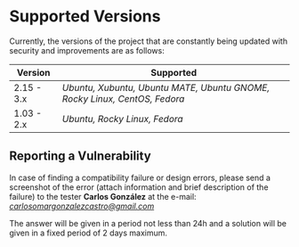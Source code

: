 # Supported Versions

Currently, the versions of the project that are constantly being updated with security and improvements are as follows:

|  **Version**  |                                **Supported**                              |
| ------------- | ------------------------------------------------------------------------- |
| 2.15 - 3.x    | *Ubuntu, Xubuntu, Ubuntu MATE, Ubuntu GNOME, Rocky Linux, CentOS, Fedora* |
| 1.03 - 2.x    | *Ubuntu, Rocky Linux, Fedora*                                             |

## Reporting a Vulnerability

In case of finding a compatibility failure or design errors, please send a screenshot of the error (attach information and brief description of the failure) to the tester **Carlos González** at the e-mail: *carlosomargonzalezcastro@gmail.com*

The answer will be given in a period not less than 24h and a solution will be given in a fixed period of 2 days maximum.
